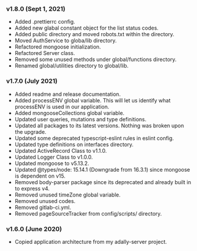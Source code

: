 ### v1.8.0 (Sept 1, 2021)
- Added .prettierrc config.
- Added new glabal constant object for the list status codes.
- Added public directory and moved robots.txt within the directory.
- Moved AuthService to globa/lib directory.
- Refactored mongoose initialization.
- Refactored Server class.
- Removed some unused methods under global/functions directory.
- Renamed global/utilities directory to global/lib.  

### v1.7.0 (July 2021)

- Added readme and release documentation.
- Added processENV global variable. This will let us identify what processENV is used in our application.
- Added mongooseCollections global variable.
- Updated user queries, mutations and type definitions.
- Updated all packages to its latest versions. Nothing was broken upon the upgrade.
- Updated some deprecated typescript-eslint rules in eslint config.
- Updated type definitions on interfaces directory.
- Updated ActiveRecord Class to v1.1.0.
- Updated Logger Class to v1.0.0.
- Updated mongoose to v5.13.2.
- Updated @types/node: 15.14.1 (Downgrade from 16.3.1) since mongoose is dependent on v15.
- Removed body-parser package since its deprecated and already built in to express v4.
- Removed unused timeZone global variable.
- Removed unused codes.
- Removed gitlab-ci.yml.
- Removed pageSourceTracker from config/scripts/ directory.

### v1.6.0 (June 2020)

- Copied application architecture from my adally-server project.

